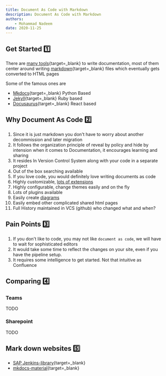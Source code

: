 ```yaml
---
title: Document As Code with Markdown
description: Document As Code with Markdown
authors:
    - Mohammad Nadeem
date: 2020-11-25
---
```


## Get Started 1️⃣

There are [many tools](https://www.markdownguide.org/tools/){target=_blank} to write documentation, most of them center around writing [markdown](https://www.markdownguide.org/){target=_blank} files which eventually gets converted to HTML pages

Some of the famous ones are

* [Mkdocs](https://www.mkdocs.org/){target=_blank} Python Based
* [Jekyll](https://jekyllrb.com/){target=_blank} Ruby based
* [Docusaurus](https://docusaurus.io/){target=_blank} React based



## Why Document As Code 2️⃣

1. Since it is just markdown you don't have to worry about another decommission and later migration
2. It follows the organization principle of reveal by policy and hide by intension when it comes to Documentation, it encourages learning and sharing
3. It resides In Version Control System along with your code in a separate project
4. Out of the box searching available
5. If you love code, you would definitely love writing documents as code
6. Highly customizable, [lots of extensions](creating-pages.md)
7. Highly configurable, change themes easily and on the fly
8. Lots of plugins available
9. Easily create [diagrams](creating-diagrams.md)
10. Easily embed other complicated shared html pages
12. Full History maintained in VCS (github) who changed what and when?


## Pain Points 3️⃣

1. If you don't like to code, you may not like `document as code`, we will have to wait for sophisticated editors
2. It would take some time to reflect the changes on your site, even if you have the pipeline setup.
3. It requires some intelligence to get started. Not that intuitive as Confluence

## Comparing 4️⃣

### Teams

TODO

### Sharepoint

TODO


## Mark down websites 5️⃣

* [SAP Jenkins-library](https://sap.github.io/jenkins-library/){target=_blank}
* [mkdocs-material](https://squidfunk.github.io/mkdocs-material){target=_blank}